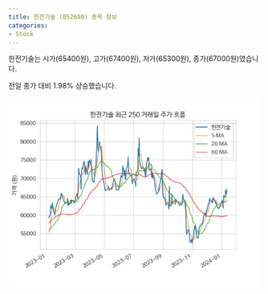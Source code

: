 ```yaml
---
title: 한전기술 (052690) 종목 정보
categories:
- Stock
---
```


한전기술는 시가(65400원), 고가(67400원), 저가(65300원), 종가(67000원)였습니다.

전일 종가 대비 1.98% 상승했습니다.

<!-- more -->

![052690](/assets/stock_images/052690.png)